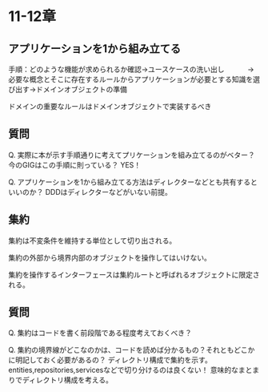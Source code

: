 # 11-12章

## アプリケーションを1から組み立てる

手順：どのような機能が求められるか確認→ユースケースの洗い出し
　　　→必要な概念とそこに存在するルールからアプリケーションが必要とする知識を選び出す→ドメインオブジェクトの準備

ドメインの重要なルールはドメインオブジェクトで実装するべき

## 質問

Q. 実際に本が示す手順通りに考えてプリケーションを組み立てるのがベター？今のGIGはこの手順に則っている？
YES！

Q. アプリケーションを1から組み立てる方法はディレクターなどとも共有するといいのか？
DDDはディレクターなどがいない前提。

## 集約
集約は不変条件を維持する単位として切り出される。

集約の外部から境界内部のオブジェクトを操作してはいけない。

集約を操作するインターフェースは集約ルートと呼ばれるオブジェクトに限定される。

## 質問
Q. 集約はコードを書く前段階である程度考えておくべき？

Q. 集約の境界線がどこなのかは、コードを読めば分かるもの？それともどこかに明記しておく必要があるの？
ディレクトリ構成で集約を示す。
entities,repositories,servicesなどで切り分けるのは良くない！
意味的なまとまりでディレクトリ構成を考える。